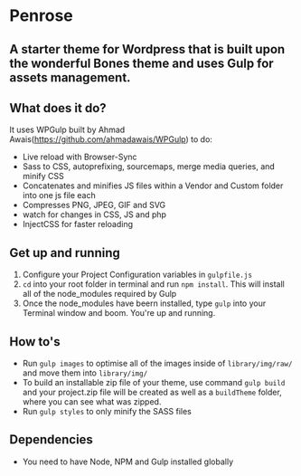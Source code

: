 # Penrose

A starter theme for Wordpress that is built upon the wonderful Bones theme and uses Gulp for assets management.  
--------

## What does it do?

It uses WPGulp built by Ahmad Awais(https://github.com/ahmadawais/WPGulp) to do:

 - Live reload with Browser-Sync
 - Sass to CSS, autoprefixing, sourcemaps, merge media queries, and minify CSS
 - Concatenates and minifies JS files within a Vendor and Custom folder into one js file each
 - Compresses PNG, JPEG, GIF and SVG
 - watch for changes in CSS, JS and php
 - InjectCSS for faster reloading

## Get up and running

 1. Configure your Project Configuration variables in `gulpfile.js`
 2. `cd` into your root folder in terminal and run `npm install`. This will install all of the node_modules required by Gulp
 3. Once the node_modules have beern installed, type `gulp` into your Terminal window and boom. You're up and running.

## How to's

 - Run `gulp images` to optimise all of the images inside of `library/img/raw/` and move them into `library/img/`
 - To build an installable zip file of your theme, use command `gulp build` and your project.zip file will be created as well as a `buildTheme` folder, where you can see what was zipped.
 - Run `gulp styles` to only minify the SASS files



## Dependencies

 - You need to have Node, NPM and Gulp installed globally
